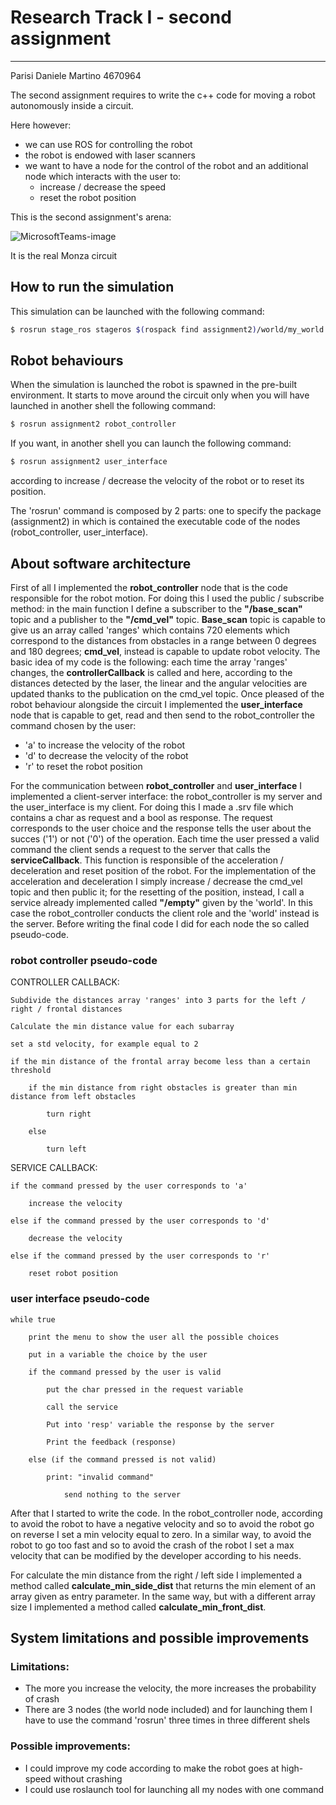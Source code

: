 # Research Track I - second assignment

------------------------------------------

Parisi Daniele Martino 4670964

The second assignment requires to write the c++ code for moving a robot autonomously inside a circuit.

Here however:

* we can use ROS for controlling the robot
* the robot is endowed with laser scanners
* we want to have a node for the control of the robot and an additional node which interacts with the user to:
   - increase / decrease the speed
   - reset the robot position

This is the second assignment's arena:

![MicrosoftTeams-image](https://user-images.githubusercontent.com/62515616/145718818-05d3be6b-7ac5-4c51-838f-16431ed44778.png)

It is the real Monza circuit

## How to run the simulation
This simulation can be launched with the following command:

```bash
$ rosrun stage_ros stageros $(rospack find assignment2)/world/my_world.world
```

## Robot behaviours

When the simulation is launched the robot is spawned in the pre-built environment. It starts to move around the circuit only when you will have launched in another shell the following command:

```bash
$ rosrun assignment2 robot_controller
```
If you want, in another shell you can launch the following command:

```bash
$ rosrun assignment2 user_interface
```
 according to increase / decrease the velocity of the robot or to reset its position.
 
 The 'rosrun' command is composed by 2 parts: one to specify the package (assignment2) in which is contained the executable code of the nodes (robot_controller, user_interface).

## About software architecture

First of all I implemented the **robot_controller** node that is the code responsible for the robot motion. For doing this I used the public / subscribe method: in the main function I define a subscriber to the **"/base_scan"** topic and a publisher to the **"/cmd_vel"** topic. **Base_scan** topic is capable to give us an array called 'ranges' which contains 720 elements which correspond to the distances from obstacles in a range between 0 degrees and 180 degrees; **cmd_vel**, instead is capable to update robot velocity. The basic idea of my code is the following: each time the array 'ranges' changes, the **controllerCallback** is called and here, according to the distances detected by the laser, the linear and the angular velocities are updated thanks to the publication on the cmd_vel topic.
Once pleased of the robot behaviour alongside the circuit I implemented the **user_interface** node that is capable to get, read and then send to the robot_controller the command chosen by the user:
* 'a' to increase the velocity of the robot
* 'd' to decrease the velocity of the robot
* 'r' to reset the robot position

For the communication between **robot_controller** and **user_interface** I implemented a client-server interface: the robot_controller is my server and the user_interface is my client. For doing this I made a .srv file which contains a char as request and a bool as response. The request corresponds to the user choice and the response tells the user about the succes ('1') or not ('0') of the operation. Each time the user pressed a valid command the client sends a request to the server that calls the **serviceCallback**. This function is responsible of the acceleration / deceleration and reset position of the robot. For the implementation of the acceleration and deceleration I simply increase / decrease the cmd_vel topic and then public it; for the resetting of the position, instead, I call a service already implemented called **"/empty"** given by the 'world'. In this case the robot_controller conducts the client role and the 'world' instead is the server.
Before writing the final code I did for each node the so called pseudo-code.
### robot controller pseudo-code

CONTROLLER CALLBACK:
```
Subdivide the distances array 'ranges' into 3 parts for the left / right / frontal distances

Calculate the min distance value for each subarray

set a std velocity, for example equal to 2

if the min distance of the frontal array become less than a certain threshold

	if the min distance from right obstacles is greater than min distance from left obstacles
		
		turn right 
		
	else
	
		turn left
```		
SERVICE CALLBACK:
```
if the command pressed by the user corresponds to 'a'

	increase the velocity
	
else if the command pressed by the user corresponds to 'd'

	decrease the velocity
	
else if the command pressed by the user corresponds to 'r'

	reset robot position
```
### user interface pseudo-code
```
while true

	print the menu to show the user all the possible choices
	
	put in a variable the choice by the user
	
	if the command pressed by the user is valid
	
		put the char pressed in the request variable
		
		call the service
		
		Put into 'resp' variable the response by the server
		
		Print the feedback (response)
		
	else (if the command pressed is not valid)
	
		print: "invalid command"
		
	        send nothing to the server
```
After that I started to write the code. In the robot_controller node, according to avoid the robot to have a negative velocity and so to avoid the robot go on reverse I set a min velocity equal to zero. In a  similar way, to avoid the robot to go too fast and so to avoid the crash of the robot I set a max velocity that can be modified by the developer according to his needs.

For calculate the min distance from the right / left side I implemented a method called **calculate_min_side_dist** that returns the min element of an array given as entry parameter.
In the same way, but with a different array size I implemented a method called **calculate_min_front_dist**. 

## System limitations and possible improvements

### Limitations:

- The more you increase the velocity, the more increases the probability of crash
- There are 3 nodes (the world node included) and for launching them I have to use the command 'rosrun' three times in three different shels

### Possible improvements:

- I could improve my code according to make the robot goes at high-speed without crashing
- I could use roslaunch tool for launching all my nodes with one command




